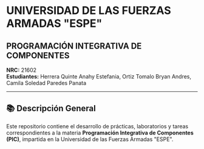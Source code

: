 # UNIVERSIDAD DE LAS FUERZAS ARMADAS "ESPE"

## PROGRAMACIÓN INTEGRATIVA DE COMPONENTES  
**NRC:** 21602  
**Estudiantes:** Herrera Quinte Anahy Estefania, Ortiz Tomalo Bryan Andres, Camila Soledad Paredes Panata

---

## 📚 Descripción General

Este repositorio contiene el desarrollo de prácticas, laboratorios y tareas correspondientes a la materia **Programación Integrativa de Componentes (PIC)**, impartida en la Universidad de las Fuerzas Armadas "ESPE".

